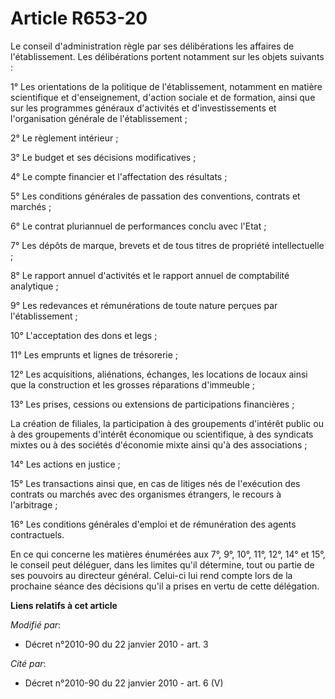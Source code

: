 # Article R653-20

Le conseil d'administration règle par ses délibérations les affaires de l'établissement. Les délibérations portent notamment
sur les objets suivants : 

1° Les orientations de la politique de l'établissement, notamment en matière scientifique et d'enseignement, d'action sociale
et de formation, ainsi que sur les programmes généraux d'activités et d'investissements et l'organisation générale de
l'établissement ; 

2° Le règlement intérieur ; 

3° Le budget et ses décisions modificatives ; 

4° Le compte financier et l'affectation des résultats ; 

5° Les conditions générales de passation des conventions, contrats et marchés ; 

6° Le contrat pluriannuel de performances conclu avec l'Etat ; 

7° Les dépôts de marque, brevets et de tous titres de propriété intellectuelle ; 

8° Le rapport annuel d'activités et le rapport annuel de comptabilité analytique ; 

9° Les redevances et rémunérations de toute nature perçues par l'établissement ; 

10° L'acceptation des dons et legs ; 

11° Les emprunts et lignes de trésorerie ; 

12° Les acquisitions, aliénations, échanges, les locations de locaux ainsi que la construction et les grosses réparations
d'immeuble ; 

13° Les prises, cessions ou extensions de participations financières ; 

La création de filiales, la participation à des groupements d'intérêt public ou à des groupements d'intérêt économique ou
scientifique, à des syndicats mixtes ou à des sociétés d'économie mixte ainsi qu'à des associations ; 

14° Les actions en justice ; 

15° Les transactions ainsi que, en cas de litiges nés de l'exécution des contrats ou marchés avec des organismes étrangers,
le recours à l'arbitrage ; 

16° Les conditions générales d'emploi et de rémunération des agents contractuels. 

En ce qui concerne les matières énumérées aux 7°, 9°, 10°, 11°, 12°, 14° et 15°, le conseil peut déléguer, dans les limites
qu'il détermine, tout ou partie de ses pouvoirs au directeur général. Celui-ci lui rend compte lors de la prochaine séance
des décisions qu'il a prises en vertu de cette délégation.

**Liens relatifs à cet article**

_Modifié par_:

  - Décret n°2010-90 du 22 janvier 2010 - art. 3

_Cité par_:

  - Décret n°2010-90 du 22 janvier 2010 - art. 6 (V)
